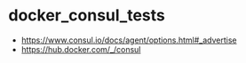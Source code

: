 # docker_consul_tests


* <https://www.consul.io/docs/agent/options.html#_advertise>
* <https://hub.docker.com/_/consul>

